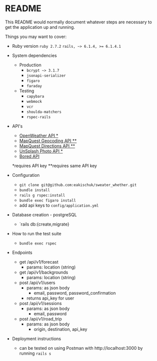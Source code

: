 # README

This README would normally document whatever steps are necessary to get the
application up and running.

Things you may want to cover:

* Ruby version
`ruby 2.7.2`
`rails, ~> 6.1.4, >= 6.1.4.1`

* System dependencies
  - Production
    - `bcrypt ~> 3.1.7`
    - `jsonapi-serializer`
    - `figaro`
    - `faraday`
  - Testing
    - `capybara`
    - `webmock`
    - `vcr`
    - `shoulda-matchers`
    - `rspec-rails`
* API's
  - [OpenWeather API *](https://openweathermap.org/api/one-call-api)
  - [MapQuest Geocoding API **](https://developer.mapquest.com/documentation/geocoding-api/)
  - [MapQuest Directions API **](https://developer.mapquest.com/documentation/directions-api/)
  - [UnSplash Photo API *](https://unsplash.com/documentation#search-photos)
  - [Bored API](https://www.boredapi.com/documentation)

  *requires API key
  **requires same API key
* Configuration
  - `git clone git@github.com:eakischuk/sweater_whether.git`
  - `bundle install`
  - `rails g rspec:install`
  - `bundle exec figaro install`
  - add api keys to `config/application.yml`

* Database creation - postgreSQL
  - `rails db:{create,migrate}

* How to run the test suite
  - `bundle exec rspec`

* Endpoints
  - get /api/v1/forecast
    - params: location (string)
  - get /api/v1/backgrounds
    - params: location (string)
  - post /api/v1/users
    - params: as json body
      - email, password, password_confirmation
    - returns api_key for user
  - post /api/v1/sessions
    - params: as json body
      - email, password
  - post /api/v1/road_trip
    - params: as json body
      - origin, destination, api_key

* Deployment instructions
  * can be tested on using Postman with http://localhost:3000 by running `rails s`

